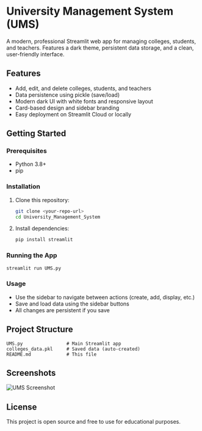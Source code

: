 # University Management System (UMS)

A modern, professional Streamlit web app for managing colleges, students, and teachers. Features a dark theme, persistent data storage, and a clean, user-friendly interface.

## Features
- Add, edit, and delete colleges, students, and teachers
- Data persistence using pickle (save/load)
- Modern dark UI with white fonts and responsive layout
- Card-based design and sidebar branding
- Easy deployment on Streamlit Cloud or locally

## Getting Started

### Prerequisites
- Python 3.8+
- pip

### Installation
1. Clone this repository:
   ```sh
   git clone <your-repo-url>
   cd University_Management_System
   ```
2. Install dependencies:
   ```sh
   pip install streamlit
   ```

### Running the App
```sh
streamlit run UMS.py
```

### Usage
- Use the sidebar to navigate between actions (create, add, display, etc.)
- Save and load data using the sidebar buttons
- All changes are persistent if you save

## Project Structure
```
UMS.py                # Main Streamlit app
colleges_data.pkl     # Saved data (auto-created)
README.md             # This file
```

## Screenshots
![UMS Screenshot](https://img.icons8.com/ios-filled/100/ffffff/university.png)

## License
This project is open source and free to use for educational purposes.
